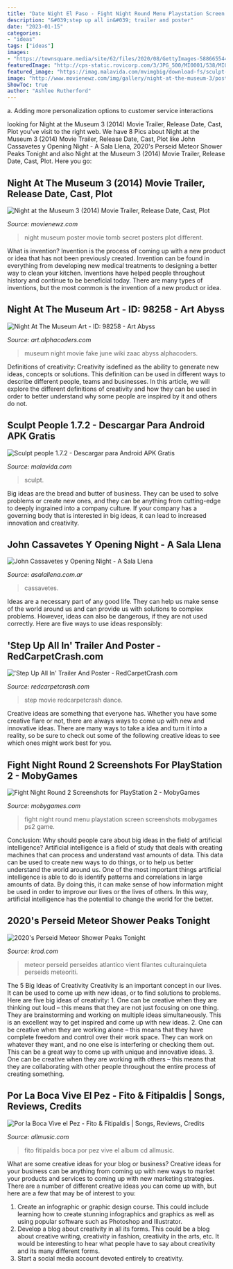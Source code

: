```yaml
---
title: "Date Night El Paso - Fight Night Round Menu Playstation Screen Screenshots Mobygames Ps2 Game"
description: "&#039;step up all in&#039; trailer and poster"
date: "2023-01-15"
categories:
- "ideas"
tags: ["ideas"]
images:
- "https://townsquare.media/site/62/files/2020/08/GettyImages-588665544.jpg?w=1200&amp;h=0&amp;zc=1&amp;s=0&amp;a=t&amp;q=89"
featuredImage: "http://cps-static.rovicorp.com/3/JPG_500/MI0001/538/MI0001538160.jpg?partner=allrovi.com"
featured_image: "https://imag.malavida.com/mvimgbig/download-fs/sculpt-people-30904-5.jpg"
image: "http://www.movienewz.com/img/gallery/night-at-the-museum-3/posters/night_at_the_museum_3_secret_of_the_tomb_poster_2.jpg"
ShowToc: true
author: "Ashlee Rutherford"
---
```



a. Adding more personalization options to customer service interactions 

	

		
looking for Night at the Museum 3 (2014) Movie Trailer, Release Date, Cast, Plot you've visit to the right web. We have 8 Pics about Night at the Museum 3 (2014) Movie Trailer, Release Date, Cast, Plot like John Cassavetes y Opening Night - A Sala Llena, 2020&#039;s Perseid Meteor Shower Peaks Tonight and also Night at the Museum 3 (2014) Movie Trailer, Release Date, Cast, Plot. Here you go:
		
    
## Night At The Museum 3 (2014) Movie Trailer, Release Date, Cast, Plot

<img loading=lazy src="http://www.movienewz.com/img/gallery/night-at-the-museum-3/posters/night_at_the_museum_3_secret_of_the_tomb_poster_2.jpg" onerror="this.onerror=null;this.src='https://tse2.mm.bing.net/th?id=OIP.X884nYtcD35bX-VS6CX7JQHaK-&amp;pid=15.1';" alt="Night at the Museum 3 (2014) Movie Trailer, Release Date, Cast, Plot">

_Source: movienewz.com_

>night museum poster movie tomb secret posters plot different. 

	

What is invention?
Invention is the process of coming up with a new product or idea that has not been previously created. Invention can be found in everything from developing new medical treatments to designing a better way to clean your kitchen. Inventions have helped people throughout history and continue to be beneficial today. There are many types of inventions, but the most common is the invention of a new product or idea.

    
## Night At The Museum Art - ID: 98258 - Art Abyss

<img loading=lazy src="https://artfiles.alphacoders.com/982/thumb-1920-98258.jpg" onerror="this.onerror=null;this.src='https://tse3.mm.bing.net/th?id=OIP.IqFOD0TSI7ESyF9K85HM3wHaKj&amp;pid=15.1';" alt="Night At The Museum Art - ID: 98258 - Art Abyss">

_Source: art.alphacoders.com_

>museum night movie fake june wiki zaac abyss alphacoders. 

	

Definitions of creativity:
Creativity isdefined as the ability to generate new ideas, concepts or solutions. This definition can be used in different ways to describe different people, teams and businesses. In this article, we will explore the different definitions of creativity and how they can be used in order to better understand why some people are inspired by it and others do not.

    
## Sculpt People 1.7.2 - Descargar Para Android APK Gratis

<img loading=lazy src="https://imag.malavida.com/mvimgbig/download-fs/sculpt-people-30904-5.jpg" onerror="this.onerror=null;this.src='https://tse1.mm.bing.net/th?id=OIP.5qSgjVL61mVv8eklCJ0olgHaOv&amp;pid=15.1';" alt="Sculpt people 1.7.2 - Descargar para Android APK Gratis">

_Source: malavida.com_

>sculpt. 

	

Big ideas are the bread and butter of business. They can be used to solve problems or create new ones, and they can be anything from cutting-edge to deeply ingrained into a company culture. If your company has a governing body that is interested in big ideas, it can lead to increased innovation and creativity.

    
## John Cassavetes Y Opening Night - A Sala Llena

<img loading=lazy src="http://www.asalallena.com.ar/wp-content/uploads/2016/06/Casavettes-Opening2-e1464982528279.jpg" onerror="this.onerror=null;this.src='https://tse2.mm.bing.net/th?id=OIP.HNLgXLbuW6K5p3Q0mZp09gHaD4&amp;pid=15.1';" alt="John Cassavetes y Opening Night - A Sala Llena">

_Source: asalallena.com.ar_

>cassavetes. 

	

Ideas are a necessary part of any good life. They can help us make sense of the world around us and can provide us with solutions to complex problems. However, ideas can also be dangerous, if they are not used correctly. Here are five ways to use ideas responsibly: 

    
## &#039;Step Up All In&#039; Trailer And Poster - RedCarpetCrash.com

<img loading=lazy src="https://redcarpetcrash.com/wp-content/uploads/2014/06/step-up-11.jpg" onerror="this.onerror=null;this.src='https://tse1.mm.bing.net/th?id=OIP.UdmxjDJPc13w5FR9l1ARWwHaCv&amp;pid=15.1';" alt="&#039;Step Up All In&#039; Trailer And Poster - RedCarpetCrash.com">

_Source: redcarpetcrash.com_

>step movie redcarpetcrash dance. 

	

Creative ideas are something that everyone has. Whether you have some creative flare or not, there are always ways to come up with new and innovative ideas. There are many ways to take a idea and turn it into a reality, so be sure to check out some of the following creative ideas to see which ones might work best for you.

    
## Fight Night Round 2 Screenshots For PlayStation 2 - MobyGames

<img loading=lazy src="http://www.mobygames.com/images/shots/l/550563-fight-night-round-2-playstation-2-screenshot-menu-screen.png" onerror="this.onerror=null;this.src='https://tse2.mm.bing.net/th?id=OIP.fYmAGDoILFqp-_jOor-pmQHaFM&amp;pid=15.1';" alt="Fight Night Round 2 Screenshots for PlayStation 2 - MobyGames">

_Source: mobygames.com_

>fight night round menu playstation screen screenshots mobygames ps2 game. 

	

Conclusion: Why should people care about big ideas in the field of artificial intelligence?
Artificial intelligence is a field of study that deals with creating machines that can process and understand vast amounts of data. This data can be used to create new ways to do things, or to help us better understand the world around us. One of the most important things artificial intelligence is able to do is identify patterns and correlations in large amounts of data. By doing this, it can make sense of how information might be used in order to improve our lives or the lives of others. In this way, artificial intelligence has the potential to change the world for the better.

    
## 2020&#039;s Perseid Meteor Shower Peaks Tonight

<img loading=lazy src="https://townsquare.media/site/62/files/2020/08/GettyImages-588665544.jpg?w=1200&amp;h=0&amp;zc=1&amp;s=0&amp;a=t&amp;q=89" onerror="this.onerror=null;this.src='https://tse1.mm.bing.net/th?id=OIP.feJMThQ5qrglQpE9INO9xAHaFG&amp;pid=15.1';" alt="2020&#039;s Perseid Meteor Shower Peaks Tonight">

_Source: krod.com_

>meteor perseid perseides atlantico vient filantes culturainquieta perseids meteoriti. 

	

The 5 Big Ideas of Creativity
Creativity is an important concept in our lives. It can be used to come up with new ideas, or to find solutions to problems. Here are five big ideas of creativity: 1. One can be creative when they are thinking out loud – this means that they are not just focusing on one thing. They are brainstorming and working on multiple ideas simultaneously. This is an excellent way to get inspired and come up with new ideas. 2. One can be creative when they are working alone – this means that they have complete freedom and control over their work space. They can work on whatever they want, and no one else is interfering or checking them out. This can be a great way to come up with unique and innovative ideas. 3. One can be creative when they are working with others – this means that they are collaborating with other people throughout the entire process of creating something.

    
## Por La Boca Vive El Pez - Fito &amp; Fitipaldis | Songs, Reviews, Credits

<img loading=lazy src="http://cps-static.rovicorp.com/3/JPG_500/MI0001/538/MI0001538160.jpg?partner=allrovi.com" onerror="this.onerror=null;this.src='https://tse1.mm.bing.net/th?id=OIP.DQxQLsuKAzi3W01vbc55lAHaHZ&amp;pid=15.1';" alt="Por la Boca Vive el Pez - Fito &amp; Fitipaldis | Songs, Reviews, Credits">

_Source: allmusic.com_

>fito fitipaldis boca por pez vive el album cd allmusic. 

	

What are some creative ideas for your blog or business?
Creative ideas for your business can be anything from coming up with new ways to market your products and services to coming up with new marketing strategies. There are a number of different creative ideas you can come up with, but here are a few that may be of interest to you: 
1) Create an infographic or graphic design course. This could include learning how to create stunning infographics and graphics as well as using popular software such as Photoshop and Illustrator. 
2) Develop a blog about creativity in all its forms. This could be a blog about creative writing, creativity in fashion, creativity in the arts, etc. It would be interesting to hear what people have to say about creativity and its many different forms. 
3) Start a social media account devoted entirely to creativity.

